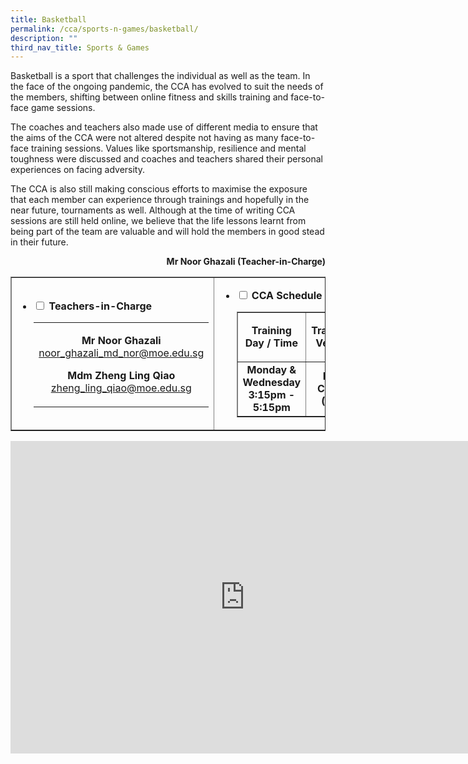 ```yaml
---
title: Basketball
permalink: /cca/sports-n-games/basketball/
description: ""
third_nav_title: Sports & Games
---
```

<p>Basketball is a sport that challenges the individual as well as the team. In the face of the ongoing pandemic, the CCA has evolved to suit the needs of the members, shifting between online fitness and skills training and face-to-face game sessions.</p>
<p>The coaches and teachers also made use of different media to ensure that the aims of the CCA were not altered despite not having as many face-to-face training sessions. Values like sportsmanship, resilience and mental toughness were discussed and coaches and teachers shared their personal experiences on facing adversity.</p>
<p>The CCA is also still making conscious efforts to maximise the exposure that each member can experience through trainings and hopefully in the near future, tournaments as well. Although at the time of writing CCA sessions are still held online, we believe that the life lessons learnt from being part of the team are valuable and will hold the members in good stead in their future.&nbsp;</p>
<p style="text-align: right;"><strong>Mr Noor Ghazali (Teacher-in-Charge)</strong></p>
<table style="border-collapse: collapse; width: 100%;" border="1">
<tbody>
<tr>
<td style="width: 50%;">
<ul class="jekyllcodex_accordion">
<li><strong><input id="accordion1" type="checkbox" /> <label for="accordion1">Teachers-in-Charge</label></strong>
<div>
<table class="iveo_table ives_tab_green ive_eobj_left">
<tbody>
<tr>
<td>
<p style="text-align: center;"><strong>Mr Noor Ghazali</strong><br /><a href="mailto:noor_ghazali_md_nor@moe.edu.sg" target="">noor_ghazali_md_nor@moe.edu.sg</a></p>
<p style="text-align: center;"><strong>Mdm Zheng Ling Qiao</strong><br /><a href="mailto:zheng_ling_qiao@moe.edu.sg" target="">zheng_ling_qiao@moe.edu.sg</a></p>
</td>
</tr>
</tbody>
</table>
</div>
</li>
</ul>
</td>
<td style="width: 50%;">
<ul class="jekyllcodex_accordion">
<li><strong><input id="accordion2" type="checkbox" /> <label for="accordion2">CCA Schedule</label></strong>
<div>
<table style="border-collapse: collapse; width: 100%;" border="1">
<tbody>
<tr>
<td style="width: 50%; text-align: center;"><strong>Training Day / Time<br /></strong></td>
<td style="width: 50%; text-align: center;">
<p style="text-align: center;"><strong>Training Venue</strong></p>
</td>
</tr>
<tr>
<td style="width: 50%; text-align: center;">
<div style="text-align: center;">
<div><strong>Monday &amp; Wednesday</strong></div>
<div><strong>3:15pm - 5:15pm</strong></div>
</div>
</td>
<td style="width: 50%; text-align: center;"><strong>ISH Court (L4)</strong></td>
</tr>
</tbody>
</table>
</div>
</li>
</ul>
</td>
</tr>
</tbody>
</table>
<iframe src="https://docs.google.com/presentation/d/e/2PACX-1vSyyxh4r-AK5LUKSfCKYNXj01Fn23iskSnKTZZoZFkQYWetBlGwxZiGGSGWoSkllhuAkrQ7GOXmMnm8/embed?start=false&loop=false&delayms=10000" frameborder="0" width="750" height="500" allowfullscreen="true"></iframe>
